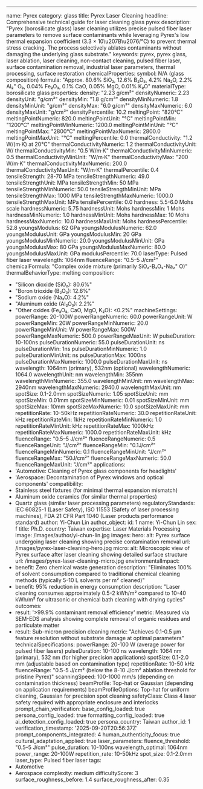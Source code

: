 ---
name: Pyrex
category: glass
title: Pyrex Laser Cleaning
headline: Comprehensive technical guide for laser cleaning glass pyrex
description: "Pyrex (borosilicate glass) laser cleaning utilizes precise pulsed fiber laser parameters to remove surface contaminants while leveraging Pyrex's low thermal expansion coefficient (3.3 × 10\u207B\u2076/°C) to prevent thermal stress cracking. The process selectively ablates contaminants without damaging the underlying glass substrate."
keywords: pyrex, pyrex glass, laser ablation, laser cleaning, non-contact cleaning,
  pulsed fiber laser, surface contamination removal, industrial laser parameters,
  thermal processing, surface restoration
chemicalProperties:
  symbol: N/A (glass composition)
  formula: "Approx. 80.6% SiO₂, 12.6% B₂O₃, 4.2% Na₂O, 2.2% Al₂"
    O₃, 0.04% Fe₂O₃, 0.1% CaO, 0.05% MgO, 0.01% K₂O"
  materialType: borosilicate glass
properties:
  density: "2.23 g/cm³"
  densityNumeric: 2.23
  densityUnit: "g/cm³"
  densityMin: "1.8 g/cm³"
  densityMinNumeric: 1.8
  densityMinUnit: "g/cm³"
  densityMax: "6.0 g/cm³"
  densityMaxNumeric: 6.0
  densityMaxUnit: "g/cm³"
  densityPercentile: 10.2
  meltingPoint: "820°C"
  meltingPointNumeric: 820.0
  meltingPointUnit: "°C"
  meltingPointMin: "1200°C"
  meltingPointMinNumeric: 1200.0
  meltingPointMinUnit: "°C"
  meltingPointMax: "2800°C"
  meltingPointMaxNumeric: 2800.0
  meltingPointMaxUnit: "°C"
  meltingPercentile: 0.0
  thermalConductivity: "1.2 W/(m·K) at 20°C"
  thermalConductivityNumeric: 1.2
  thermalConductivityUnit: W/
  thermalConductivityMin: "0.5 W/m·K"
  thermalConductivityMinNumeric: 0.5
  thermalConductivityMinUnit: "W/m·K"
  thermalConductivityMax: "200 W/m·K"
  thermalConductivityMaxNumeric: 200.0
  thermalConductivityMaxUnit: "W/m·K"
  thermalPercentile: 0.4
  tensileStrength: 28-70 MPa
  tensileStrengthNumeric: 49.0
  tensileStrengthUnit: MPa
  tensileStrengthMin: 50 MPa
  tensileStrengthMinNumeric: 50.0
  tensileStrengthMinUnit: MPa
  tensileStrengthMax: 1000 MPa
  tensileStrengthMaxNumeric: 1000.0
  tensileStrengthMaxUnit: MPa
  tensilePercentile: 0.0
  hardness: 5.5-6.0 Mohs scale
  hardnessNumeric: 5.75
  hardnessUnit: Mohs
  hardnessMin: 1 Mohs
  hardnessMinNumeric: 1.0
  hardnessMinUnit: Mohs
  hardnessMax: 10 Mohs
  hardnessMaxNumeric: 10.0
  hardnessMaxUnit: Mohs
  hardnessPercentile: 52.8
  youngsModulus: 62 GPa
  youngsModulusNumeric: 62.0
  youngsModulusUnit: GPa
  youngsModulusMin: 20 GPa
  youngsModulusMinNumeric: 20.0
  youngsModulusMinUnit: GPa
  youngsModulusMax: 80 GPa
  youngsModulusMaxNumeric: 80.0
  youngsModulusMaxUnit: GPa
  modulusPercentile: 70.0
  laserType: Pulsed fiber laser
  wavelength: 1064nm
  fluenceRange: "0.5–5 J/cm²"
  chemicalFormula: "Complex oxide mixture (primarily SiO₂-B₂O₃-Na₂"
    O)"
  thermalBehaviorType: melting
composition:
- "Silicon dioxide (SiO₂): 80.6%"
- "Boron trioxide (B₂O₃): 12.6%"
- "Sodium oxide (Na₂O): 4.2%"
- "Aluminum oxide (Al₂O₃): 2.2%"
- "Other oxides (Fe₂O₃, CaO, MgO, K₂O): <0.2%"
machineSettings:
  powerRange: 20-100W
  powerRangeNumeric: 60.0
  powerRangeUnit: W
  powerRangeMin: 20W
  powerRangeMinNumeric: 20.0
  powerRangeMinUnit: W
  powerRangeMax: 500W
  powerRangeMaxNumeric: 500.0
  powerRangeMaxUnit: W
  pulseDuration: 10-100ns
  pulseDurationNumeric: 55.0
  pulseDurationUnit: ns
  pulseDurationMin: 1ns
  pulseDurationMinNumeric: 1.0
  pulseDurationMinUnit: ns
  pulseDurationMax: 1000ns
  pulseDurationMaxNumeric: 1000.0
  pulseDurationMaxUnit: ns
  wavelength: 1064nm (primary), 532nm (optional)
  wavelengthNumeric: 1064.0
  wavelengthUnit: nm
  wavelengthMin: 355nm
  wavelengthMinNumeric: 355.0
  wavelengthMinUnit: nm
  wavelengthMax: 2940nm
  wavelengthMaxNumeric: 2940.0
  wavelengthMaxUnit: nm
  spotSize: 0.1-2.0mm
  spotSizeNumeric: 1.05
  spotSizeUnit: mm
  spotSizeMin: 0.01mm
  spotSizeMinNumeric: 0.01
  spotSizeMinUnit: mm
  spotSizeMax: 10mm
  spotSizeMaxNumeric: 10.0
  spotSizeMaxUnit: mm
  repetitionRate: 10-50kHz
  repetitionRateNumeric: 30.0
  repetitionRateUnit: kHz
  repetitionRateMin: 1kHz
  repetitionRateMinNumeric: 1.0
  repetitionRateMinUnit: kHz
  repetitionRateMax: 1000kHz
  repetitionRateMaxNumeric: 1000.0
  repetitionRateMaxUnit: kHz
  fluenceRange: "0.5–5 J/cm²"
  fluenceRangeNumeric: 0.5
  fluenceRangeUnit: "J/cm²"
  fluenceRangeMin: "0.1J/cm²"
  fluenceRangeMinNumeric: 0.1
  fluenceRangeMinUnit: "J/cm²"
  fluenceRangeMax: "50J/cm²"
  fluenceRangeMaxNumeric: 50.0
  fluenceRangeMaxUnit: "J/cm²"
applications:
- 'Automotive: Cleaning of Pyrex glass components for headlights'
- 'Aerospace: Decontamination of Pyrex windows and optical components'
compatibility:
- Stainless steel fixtures (for minimal thermal expansion mismatch)
- Aluminum oxide ceramics (for similar thermal properties)
- Quartz glass (similar laser processing parameters)
regulatoryStandards: IEC 60825-1 (Laser Safety), ISO 11553 (Safety of laser processing
  machines), FDA 21 CFR Part 1040 (Laser products performance standard)
author: Yi-Chun Lin
author_object:
  id: 1
  name: Yi-Chun Lin
  sex: f
  title: Ph.D.
  country: Taiwan
  expertise: Laser Materials Processing
  image: /images/author/yi-chun-lin.jpg
images:
  hero:
    alt: Pyrex surface undergoing laser cleaning showing precise contamination removal
    url: /images/pyrex-laser-cleaning-hero.jpg
  micro:
    alt: Microscopic view of Pyrex surface after laser cleaning showing detailed surface
      structure
    url: /images/pyrex-laser-cleaning-micro.jpg
environmentalImpact:
- benefit: Zero chemical waste generation
  description: "Eliminates 100% of solvent consumption compared to traditional chemical cleaning methods (typically 5-10 L solvents per m² cleaned)"
- benefit: 95% reduction in energy consumption
  description: "Laser cleaning consumes approximately 0.5-2 kWh/m² compared to 10-40 kWh/m² for ultrasonic or chemical bath cleaning with drying cycles"
outcomes:
- result: '>99.9% contaminant removal efficiency'
  metric: Measured via SEM-EDS analysis showing complete removal of organic residues
    and particulate matter
- result: Sub-micron precision cleaning
  metric: "Achieves 0.1-0.5 μm feature resolution without substrate damage at optimal parameters"
technicalSpecifications:
  powerRange: 20-100 W (average power for pulsed fiber lasers)
  pulseDuration: 10-100 ns
  wavelength: 1064 nm (primary), 532 nm (for higher precision applications)
  spotSize: 0.1-2.0 mm (adjustable based on contamination type)
  repetitionRate: 10-50 kHz
  fluenceRange: "0.5-5 J/cm² (below the 8-10 J/cm² ablation threshold for pristine Pyrex)"
  scanningSpeed: 100-1000 mm/s (depending on contamination thickness)
  beamProfile: Top-hat or Gaussian (depending on application requirements)
  beamProfileOptions: Top-hat for uniform cleaning, Gaussian for precision spot cleaning
  safetyClass: Class 4 laser safety required with appropriate enclosure and interlocks
prompt_chain_verification:
  base_config_loaded: true
  persona_config_loaded: true
  formatting_config_loaded: true
  ai_detection_config_loaded: true
  persona_country: Taiwan
  author_id: 1
  verification_timestamp: '2025-09-20T20:56:37Z'
  prompt_components_integrated: 4
  human_authenticity_focus: true
  cultural_adaptation_applied: true
laser_parameters:
  fluence_threshold: "0.5–5 J/cm²"
  pulse_duration: 10-100ns
  wavelength_optimal: 1064nm
  power_range: 20-100W
  repetition_rate: 10-50kHz
  spot_size: 0.1-2.0mm
  laser_type: Pulsed fiber laser
tags:
- Automotive
- Aerospace
complexity: medium
difficultyScore: 3
surface_roughness_before: 1.4
surface_roughness_after: 0.35
